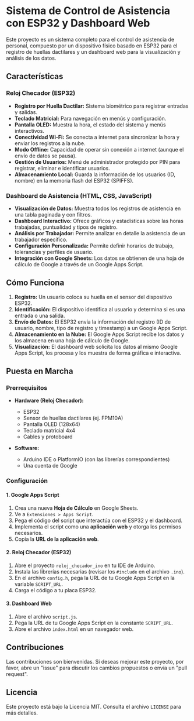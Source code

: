 # Sistema de Control de Asistencia con ESP32 y Dashboard Web

Este proyecto es un sistema completo para el control de asistencia de personal, compuesto por un dispositivo físico basado en ESP32 para el registro de huellas dactilares y un dashboard web para la visualización y análisis de los datos.

## Características

### Reloj Checador (ESP32)

*   **Registro por Huella Dactilar:** Sistema biométrico para registrar entradas y salidas.
*   **Teclado Matricial:** Para navegación en menús y configuración.
*   **Pantalla OLED:** Muestra la hora, el estado del sistema y menús interactivos.
*   **Conectividad Wi-Fi:** Se conecta a internet para sincronizar la hora y enviar los registros a la nube.
*   **Modo Offline:** Capacidad de operar sin conexión a internet (aunque el envío de datos se pausa).
*   **Gestión de Usuarios:** Menú de administrador protegido por PIN para registrar, eliminar e identificar usuarios.
*   **Almacenamiento Local:** Guarda la información de los usuarios (ID, nombre) en la memoria flash del ESP32 (SPIFFS).

### Dashboard de Asistencia (HTML, CSS, JavaScript)

*   **Visualización de Datos:** Muestra todos los registros de asistencia en una tabla paginada y con filtros.
*   **Dashboard Interactivo:** Ofrece gráficos y estadísticas sobre las horas trabajadas, puntualidad y tipos de registro.
*   **Análisis por Trabajador:** Permite analizar en detalle la asistencia de un trabajador específico.
*   **Configuración Personalizada:** Permite definir horarios de trabajo, tolerancias y perfiles de usuario.
*   **Integración con Google Sheets:** Los datos se obtienen de una hoja de cálculo de Google a través de un Google Apps Script.

## Cómo Funciona

1.  **Registro:** Un usuario coloca su huella en el sensor del dispositivo ESP32.
2.  **Identificación:** El dispositivo identifica al usuario y determina si es una entrada o una salida.
3.  **Envío de Datos:** El ESP32 envía la información del registro (ID de usuario, nombre, tipo de registro y timestamp) a un Google Apps Script.
4.  **Almacenamiento en la Nube:** El Google Apps Script recibe los datos y los almacena en una hoja de cálculo de Google.
5.  **Visualización:** El dashboard web solicita los datos al mismo Google Apps Script, los procesa y los muestra de forma gráfica e interactiva.

## Puesta en Marcha

### Prerrequisitos

*   **Hardware (Reloj Checador):**
    *   ESP32
    *   Sensor de huellas dactilares (ej. FPM10A)
    *   Pantalla OLED (128x64)
    *   Teclado matricial 4x4
    *   Cables y protoboard

*   **Software:**
    *   Arduino IDE o PlatformIO (con las librerías correspondientes)
    *   Una cuenta de Google

### Configuración

#### 1. Google Apps Script

1.  Crea una nueva **Hoja de Cálculo** en Google Sheets.
2.  Ve a `Extensiones > Apps Script`.
3.  Pega el código del script que interactúa con el ESP32 y el dashboard.
4.  Implementa el script como una **aplicación web** y otorga los permisos necesarios.
5.  Copia la **URL de la aplicación web**.

#### 2. Reloj Checador (ESP32)

1.  Abre el proyecto `reloj_checador_ino` en tu IDE de Arduino.
2.  Instala las librerías necesarias (revisar los `#include` en el archivo `.ino`).
3.  En el archivo `config.h`, pega la URL de tu Google Apps Script en la variable `SCRIPT_URL`.
4.  Carga el código a tu placa ESP32.

#### 3. Dashboard Web

1.  Abre el archivo `script.js`.
2.  Pega la URL de tu Google Apps Script en la constante `SCRIPT_URL`.
3.  Abre el archivo `index.html` en un navegador web.

## Contribuciones

Las contribuciones son bienvenidas. Si deseas mejorar este proyecto, por favor, abre un "issue" para discutir los cambios propuestos o envía un "pull request".

## Licencia

Este proyecto está bajo la Licencia MIT. Consulta el archivo `LICENSE` para más detalles.
